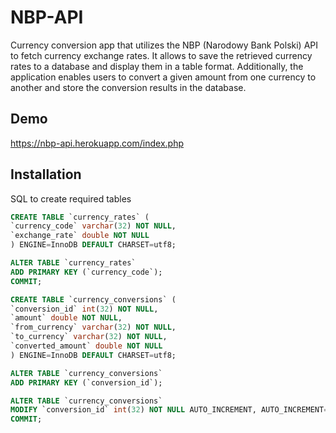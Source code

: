 # NBP-API

Currency conversion app that utilizes the NBP (Narodowy Bank Polski) API to fetch currency exchange rates. It allows to save the retrieved currency rates to a database and display them in a table format. Additionally, the application enables users to convert a given amount from one currency to another and store the conversion results in the database.

## Demo

https://nbp-api.herokuapp.com/index.php


## Installation

SQL to create required tables

```sql
CREATE TABLE `currency_rates` (
`currency_code` varchar(32) NOT NULL,
`exchange_rate` double NOT NULL
) ENGINE=InnoDB DEFAULT CHARSET=utf8;

ALTER TABLE `currency_rates`
ADD PRIMARY KEY (`currency_code`);
COMMIT;

CREATE TABLE `currency_conversions` (
`conversion_id` int(32) NOT NULL,
`amount` double NOT NULL,
`from_currency` varchar(32) NOT NULL,
`to_currency` varchar(32) NOT NULL,
`converted_amount` double NOT NULL
) ENGINE=InnoDB DEFAULT CHARSET=utf8;

ALTER TABLE `currency_conversions`
ADD PRIMARY KEY (`conversion_id`);

ALTER TABLE `currency_conversions`
MODIFY `conversion_id` int(32) NOT NULL AUTO_INCREMENT, AUTO_INCREMENT=66;
COMMIT;
```
    
